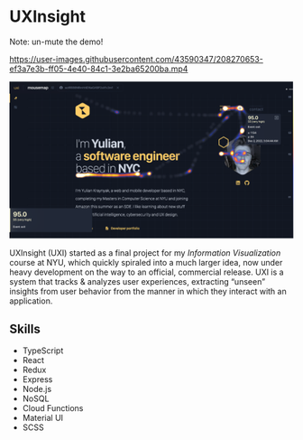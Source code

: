 # UXInsight

Note: un-mute the demo!

https://user-images.githubusercontent.com/43590347/208270653-ef3a7e3b-ff05-4e40-84c1-3e2ba65200ba.mp4

![uxi-screenshot](/assets/uxi-ss.png)

UXInsight (UXI) started as a final project for my _Information Visualization_ course at NYU, which quickly spiraled into a much larger idea, now under heavy development on the way to an official, commercial release. UXI is a system that tracks & analyzes user experiences, extracting “unseen” insights from user behavior from the manner in which they interact with an application.

## Skills

- TypeScript
- React
- Redux
- Express
- Node.js
- NoSQL
- Cloud Functions
- Material UI
- SCSS
